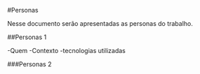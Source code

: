 #Personas

Nesse documento serão apresentadas as personas do trabalho.

##Personas 1

-Quem 
-Contexto
-tecnologias utilizadas

###Personas 2

